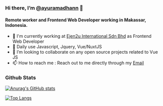 <h3>Hi there, I’m <a href="https://ayuramadhann.github.io">@ayuramadhann</a> 👋 </h3>
<h4>Remote worker and Frontend Web Developer working in Makassar, Indonesia.</h4>


- 🏢 I'm currently working at <a href="https://ejen2u.com">Ejen2u International Sdn Bhd</a> as Frontend Web Developer
- 🌱 Daily use Javascript, Jquery, Vue/NuxtJS
- 💞️ I’m looking to collaborate on any open source projects related to Vue JS
- 📫 How to reach me : Reach out to me directly through my <a href="mailto:ayut.ramadhan@gmail.com">Email</a>

<h3>Github Stats</h3>

[![Anurag's GitHub stats](https://github-readme-stats.vercel.app/api?username=ayuramadhann)](https://github.com/anuraghazra/github-readme-stats)


[![Top Langs](https://github-readme-stats.vercel.app/api/top-langs/?username=ayuramadhann)](https://github.com/anuraghazra/github-readme-stats)
<!---
ayuramadhann/ayuramadhann is a ✨ special ✨ repository because its `README.md` (this file) appears on your GitHub profile.
You can click the Preview link to take a look at your changes.
--->
